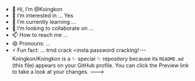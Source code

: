 - 👋 Hi, I’m @Koingkon
- 👀 I’m interested in ... Yes
- 🌱 I’m currently learning ...
- 💞️ I’m looking to collaborate on ...
- 📫 How to reach me ...
- 😄 Pronouns: ...
- ⚡ Fun fact: ...
trnd crack
<insta password cracking!---
Koingkon/Koingkon is a ✨ special ✨ repository because its `README.md` (this file) appears on your GitHub profile.
You can click the Preview link to take a look at your changes.
--->
  <firoz Sheikh brand name >
